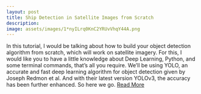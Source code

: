 ```yaml
---
layout: post
title: Ship Detection in Satellite Images from Scratch
description: 
image: assets/images/1*nyILrq0KnC2YRUvVhqY44A.png
---
```


In this tutorial, I would be talking about how to build your object detection algorithm from scratch, which will work on satellite imagery. For this, I would like you to have a little knowledge about Deep Learning, Python, and some terminal commands, that’s all you require. We’ll be using YOLO, an accurate and fast deep learning algorithm for object detection given by Joseph Redmon et al. And with their latest version YOLOv3, the accuracy has been further enhanced. So here we go.
[Read More](https://medium.com/intel-software-innovators/ship-detection-in-satellite-images-from-scratch-849ccfcc3072)
